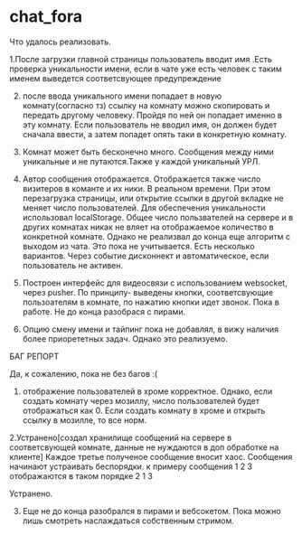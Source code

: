 # chat_fora

Что удалось реализовать.

1.После загрузки главной страницы пользователь вводит имя
 .Есть проверка уникальности имени,
 если в чате уже есть человек с таким именем выведется соответсвующее предупреждение

2. после ввода уникального имени попадает в новую комнату(согласно тз)
ссылку на комнату можно скопировать и передать другому человеку. Пройдя по ней он попадает
именно в эту комнату. Если пользователь не вводил имя, он должен будет сначала ввести, а затем
попадет опять таки в конкретную комнату.

3. Комнат может быть бесконечно много. Сообщения между ними уникальные и не путаются.Также у каждой уникальный УРЛ.

4. Автор сообщения отображается. Отображается также число визитеров в команте и их ники. В реальном времени.
При этом перезагрузка страницы, или открытие ссылки в другой вкладке не меняет число пользователей.
Для обеспечения уникальности использовал localStorage.
Общее число пользвателей на сервере и в других комнатах никак не вляет на отображаемое количество в конкретной комнате.
Однако не реализвал до конца еще алгоритм с выходом из чата. Это пока не учитывается. Есть несколько вариантов.
Через событие дисконнект и автоматическое, если пользователь не активен.

5. Построен интерфейс для видеосвязи с использованием websocket, через pusher. По принципу- выведены кнопки, соответсвующие
пользоателям в комнате, по нажатию кнопки идет звонок. Пока в работе. Не до конца разобрася с пирами.

6. Опцию смену имени и тайпинг пока не добавлял, в вижу наличия более приорететных задач. Однако это реализуемо.


БАГ РЕПОРТ

Да, к сожалению, пока не без багов :(


1. отображение пользователей в хроме корректное. Однако, если создать комнату через мозиллу, число пользователей
будет отображаться как 0. Если создать комнату в хроме и открыть ссылку в мозилле, то все норм.

2.Устранено[создал хранилище сообщений на сервере в соответсвующей комнате, данные не нуждаются в доп обработке на клиенте]
 Каждое третье полученое сообщение вносит хаос. Сообщения начинают устраивать беспорядки. к примеру сообщения
1
2
3
отображаются в таком порядке
2
1
3

Устранено.

3. Еще не до конца разобрался в пирами и вебсокетом. Пока можно лишь смотреть наслаждаться собственным стримом.
